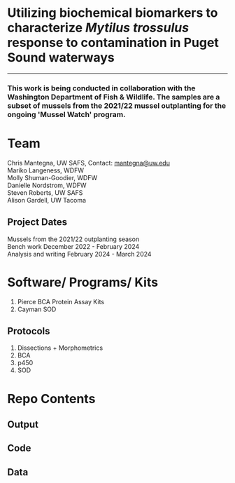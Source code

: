 # Utilizing biochemical biomarkers to characterize *Mytilus trossulus* response to contamination in Puget Sound waterways
--- 
### This work is being conducted in collaboration with the Washington Department of Fish & Wildlife. The samples are a subset of mussels from the 2021/22 mussel outplanting for the ongoing 'Mussel Watch' program.   

# Team
Chris Mantegna, UW SAFS, Contact: mantegna@uw.edu\
Mariko Langeness, WDFW\
Molly Shuman-Goodier, WDFW\
Danielle Nordstrom, WDFW\
Steven Roberts, UW SAFS\
Alison Gardell, UW Tacoma

## Project Dates
Mussels from the 2021/22 outplanting season\
Bench work December 2022 - February 2024\
Analysis and writing February 2024 - March 2024

# Software/ Programs/ Kits
1. Pierce BCA Protein Assay Kits
2. Cayman SOD
## Protocols 
1. Dissections + Morphometrics
2. BCA
3. p450
4. SOD
# Repo Contents
## Output
## Code
## Data

